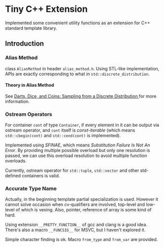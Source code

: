 # Tiny C++ Extension

Implemented some convenient utility functions as an extension for C++ standard template library.

## Introduction

### Alias Method

class `AliasMethod` in header `alias_method.h`. Using STL-like implementation, APIs are exactly corresponding to what in `std::discrete_distribution`.

#### Theory in Alias Method

See [Darts, Dice, and Coins: Sampling from a Discrete Distribution
](https://www.keithschwarz.com/darts-dice-coins/) for more information.

### Ostream Operators

For container `cont` of type `Container`, if every element in it can be output via ostream operator, and `cont` itself is *const-iterable* (which means `std::cbegin(cont)` and `std::cend(cont)` is implemented).

Implemented using *SFINAE*, which means *Substitution Failure Is Not An Error*. By providing multiple possible overload but only one resolution is passed, we can use this overload resolution to avoid multiple function overloads.

Currently, ostream operator for `std::tuple`, `std::vector` and other std-defined containers is valid.

### Accurate Type Name

Actually, in the beginning template partial specialization is used. However it cannot solve occasion when cv-qualifiers are involved, top-level and low-level of which is vexing. Also, pointer, reference of array is some kind of hard.

Using extension `__PRETTY_FUNCTION__` of gcc and clang is a good idea. There's also a macro `__FUNCSIG__` for MSVC, but I haven't explored it.

Simple character finding is ok. Macro `from_type` and `from_var` are provided.
